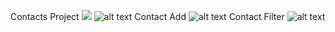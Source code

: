 Contacts Project
![](https://prnt.sc/vftzXh2EVgbM)
![alt text](https://prnt.sc/vftzXh2EVgbM)
Contact Add
![alt text](https://prnt.sc/IaK7kI3GaE0C)
Contact Filter
![alt text](https://prnt.sc/iVJfoBipy0iF)

